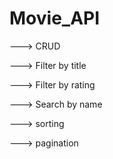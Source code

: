 # Movie_API

<p>---> CRUD                </p>
<p>---> Filter by title</p>
<p>---> Filter by rating</p>
<p>---> Search by name</p>
<p>---> sorting</p>
<p>---> pagination</p>
